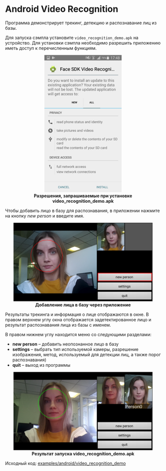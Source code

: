 # Android Video Recognition

Программа демонстрирует трекинг, детекцию и распознавание лиц из базы.

Для запуска сэмпла установите `video_recognition_demo.apk` на устройство. Для установки сэмпла необходимо разрешить приложению иметь доступ к перечисленным функциям.

<p align="center">
<img width="250" src="../../img/video_recognition_apk_permissions_en.png"><br>
<b>Разрешения, запрашиваемые при установке video_recognition_demo.apk</b>
</p>

Чтобы добавить лицо в базу для распознавания, в приложении нажмите на кнопку *new person* и введите имя.

<p align="center">
<img width="450" src="../../img/video_rec_new_person.png"><br>
<b>Добавление лица в базу через приложение</b>
</p>

Результаты трекинга и информация о лице отображаются в окне. В правом верхнем углу окна отображается задетектированное лицо и результат распознавания лица из базы с именем.

В правом нижнем углу находится меню со следующими разделами:
* **new person** – добавить неопознанное лицо в базу
* **settings** – выбрать тип используемой камеры, разрешение изображения, метод, используемый для детекции лиц, а также порог распознавания)
* **quit** – выход из программы

<p align="center">
<img width="450" src="../../img/video_rec_result.png"><br>
<b>Результат запуска video_recognition_demo.apk</b>
</p>

Исходный код: [examples/android/video_recognition_demo](../../../examples/android/video_recognition_demo)
